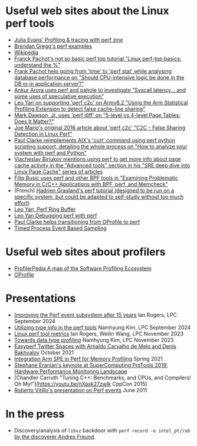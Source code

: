# Useful web sites about the Linux perf tools

- [Julia Evans' Profiling & tracing with perf zine](https://wizardzines.com/zines/perf/)
- [Brendan Gregg's perf examples](http://www.brendangregg.com/perf.html)
- [Wikipedia](https://en.wikipedia.org/wiki/Perf_(Linux))
- [Franck Pachot's not so basic perf top tutorial "Linux perf-top basics: understand the %"](https://www.dbi-services.com/blog/linux-perf-top-basics-understand-the/)
- [Frank Pachot help going from 'time' to 'perf stat' while analysing database performance on "Should CPU-intensive logic be done in the DB or in application server?"](https://www.dbi-services.com/blog/should-cpu-intensive-logic-be-done-in-the-db-or-in-application-server/)
- [Ankur Arora uses perf and pahole to investigate "Syscall latency... and some uses of speculative execution"](https://blogs.oracle.com/linux/post/syscall-latency)
- [Leo Yan on supporting 'perf c2c' on Armv8.2 "Using the Arm Statistical Profiling Extension to detect false cache-line sharing"](https://old.linaro.org/blog/using-the-arm-statistical-profiling-extension-to-detect-false-cache-line-sharing/)
- [Mark Dawson, Jr. uses 'perf diff' on "5-level vs 4-level Page Tables: Does It Matter?"](https://www.jabperf.com/5-level-vs-4-level-page-tables-does-it-matter/)
- [Joe Mario's original 2016 article about 'perf c2c' "C2C - False Sharing Detection in Linux Perf"](https://joemario.github.io/blog/2016/09/01/c2c-blog/)
- [Paul Clarke reimplements AIX's 'curt' command using perf python scripting support, detailing the whole process on "How to analyze your system with perf and Python"](https://opensource.com/article/18/7/fun-perf-and-python)
- [Viacheslav Biriukov mentions using perf to get more info about page cache activity in the "Advanced tools" section in his "SRE deep dive into Linux Page Cache" series of articles](https://biriukov.dev/docs/page-cache/0-linux-page-cache-for-sre/)
- [Filip Busic uses perf and other BPF tools in "Examining Problematic Memory in C/C++ Applications with BPF, perf, and Memcheck"](https://doordash.engineering/2021/04/01/examining-problematic-memory-with-bpf-perf-and-memcheck/)
- (French) [Hadrien Grasland's perf tutorial (designed to be run on a specific system, but could be adapted to self-study without too much effort)](https://grasland.pages.in2p3.fr/tp-perf)
- [Leo Yan, Perf Ring Buffer](https://git.kernel.org/pub/scm/linux/kernel/git/torvalds/linux.git/tree/Documentation/userspace-api/perf_ring_buffer.rst)
- [Leo Yan Debugging perf with perf](print/how_to_use_perf_to_debug_perf.pdf)
- [Paul Clarke helps transitioning from OProfile to perf](https://developer.ibm.com/tutorials/migrate-from-oprofile-to-perf/)
- [Timed Process Event Based Sampling](https://www.intel.com/content/www/us/en/developer/articles/technical/timed-process-event-based-sampling-tpebs.html)

# Useful web sites about profilers

- [ProfilerPedia A map of the Software Profiling Ecosystem](https://profilerpedia.markhansen.co.nz/)
- [OProfile](https://oprofile.sourceforge.io/news/)

# Presentations

- [Improving the Perf event subsystem after 15 years](https://lpc.events/event/18/contributions/1836/) Ian Rogers, LPC September 2024
- [Utilizing type info in the perf tools](https://lpc.events/event/18/contributions/1833/) Namhyung Kim, LPC September 2024
- [Linux perf tool metrics](https://lpc.events/event/17/contributions/1514/) Ian Rogers, Weilin Wang, LPC November 2023
- [Towards data type profiling](https://lpc.events/event/17/contributions/1616/) Namhyung Kim, LPC November 2023
- [Easyperf Twitter Spaces with Arnaldo Carvalho de Melo and Denis Bakhvalov](https://youtu.be/aUDtN0qjxD0) October 2021
- [Integration Arm SPE in Perf for Memory Profiling](print/lvc21-302.pdf) Spring 2021
- [Stephane Eranian's keynote at SuperComputing ProTools 2019: Hardware Performance Monitoring Landscape](print/Eranian_KeynoteSC19.pdf)
- [Chandler Carruth "Tuning C++: Benchmarks, and CPUs, and Compilers! Oh My!"](https://youtu.be/nXaxk27zwlk CppCon 2015)
- [Roberto Vitillo's presentation on Perf events](print/RobertoVitillo_FutureTech_EDI.pdf) June 2011

# In the press

- Discovery/analysis of `libxz` backdoor with `perf record -e intel_pt//ub` [by the discoverer Andres Freund](https://www.openwall.com/lists/oss-security/2024/03/29/4).
